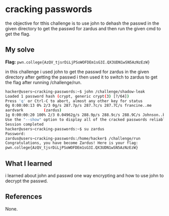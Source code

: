 # cracking passwords
the objective for tthis challenge is to use john to dehash the passwd in the given directory to get the passwd for zardus and then run the given cmd to get the flag.

## My solve
**Flag:** `pwn.college{AzQV_tjsrDiLjPSoWOFDEm1sG3I.QX3UDN1wSN5AzNzEzW}`

in this challenge i used john to get the passwd for zardus in the given directory after getting the passwd i then used it to switch to zardus to get the flag after running /challenge/run.
```bash
hacker@users~cracking-passwords:~$ john /challenge/shadow-leak
Loaded 1 password hash (crypt, generic crypt(3) [?/64])
Press 'q' or Ctrl-C to abort, almost any other key for status
0g 0:00:00:13 0% 2/3 0g/s 287.7p/s 287.7c/s 287.7C/s francine..me
aardvark         (zardus)
1g 0:00:00:20 100% 2/3 0.04962g/s 288.9p/s 288.9c/s 288.9C/s Johnson..buzz
Use the "--show" option to display all of the cracked passwords reliably
Session completed
hacker@users~cracking-passwords:~$ su zardus
Password: 
zardus@users~cracking-passwords:/home/hacker$ /challenge/run
Congratulations, you have become Zardus! Here is your flag:
pwn.college{AzQV_tjsrDiLjPSoWOFDEm1sG3I.QX3UDN1wSN5AzNzEzW}
```

## What I learned
i learned about john and passwd one way encrypting and how to use john to decrypt the passwd.

## References 
None.
